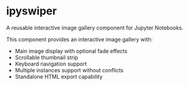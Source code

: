 # ipyswiper

A reusable interactive image gallery component for Jupyter Notebooks.

This component provides an interactive image gallery with:
- Main image display with optional fade effects
- Scrollable thumbnail strip
- Keyboard navigation support
- Multiple instances support without conflicts
- Standalone HTML export capability
